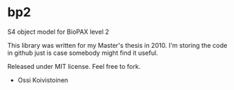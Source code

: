 bp2
===

S4 object model for BioPAX level 2

This library was written for my Master's thesis in 2010. I'm storing the code
in github just is case somebody might find it useful.

Released under MIT license. Feel free to fork.

   - Ossi Koivistoinen
